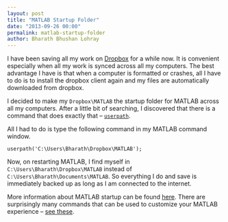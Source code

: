 ```yaml
---
layout: post
title: "MATLAB Startup Folder"
date: "2013-09-26 00:00"
permalink: matlab-startup-folder
author: Bharath Bhushan Lohray
---
```


I have been saving all my work on [Dropbox](https://db.tt/t3wKl3e) for a while now. It is convenient especially when all my work is synced across all my computers. The best advantage I have is that when a computer is formatted or crashes, all I have to do is to install the dropbox client again and my files are automatically downloaded from dropbox.

I decided to make my `Dropbox\MATLAB` the startup folder for MATLAB across all my computers. After a  little bit of searching, I discovered that there is a command that does exactly that – [`userpath`](http://www.mathworks.com/help/matlab/matlab_env/matlab-startup-folder.html).

All I had to do is type the following command in my MATLAB command window.

```
userpath('C:\Users\Bharath\Dropbox\MATLAB');
```

Now, on restarting MATLAB, I find myself in `C:\Users\Bharath\Dropbox\MATLAB` instead of `C:\Users\Bharath\Documents\MATLAB`. So everything I do and save is immediately backed up as long as I am connected to the internet.

More information about MATLAB startup can be found [here](http://www.mathworks.com/help/matlab/matlab_env/matlab-startup-folder.html). There are surprisingly many commands that can be used to customize your MATLAB experience – [see these](http://www.mathworks.com/help/matlab/startup-and-shutdown.html).
